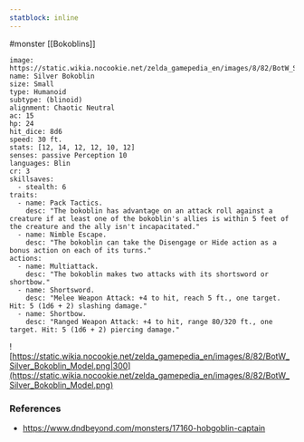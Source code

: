 ```yaml
---
statblock: inline
---
```

 #monster [[Bokoblins]]

```statblock
image: https://static.wikia.nocookie.net/zelda_gamepedia_en/images/8/82/BotW_Silver_Bokoblin_Model.png
name: Silver Bokoblin
size: Small
type: Humanoid
subtype: (blinoid)
alignment: Chaotic Neutral
ac: 15
hp: 24
hit_dice: 8d6
speed: 30 ft.
stats: [12, 14, 12, 12, 10, 12]
senses: passive Perception 10
languages: Blin
cr: 3
skillsaves:
  - stealth: 6
traits:
  - name: Pack Tactics.
    desc: "The bokoblin has advantage on an attack roll against a creature if at least one of the bokoblin's allies is within 5 feet of the creature and the ally isn't incapacitated."
  - name: Nimble Escape.
    desc: "The bokoblin can take the Disengage or Hide action as a bonus action on each of its turns."
actions:
  - name: Multiattack.
    desc: "The bokoblin makes two attacks with its shortsword or shortbow."
  - name: Shortsword.
    desc: "Melee Weapon Attack: +4 to hit, reach 5 ft., one target. Hit: 5 (1d6 + 2) slashing damage."
  - name: Shortbow.
    desc: "Ranged Weapon Attack: +4 to hit, range 80/320 ft., one target. Hit: 5 (1d6 + 2) piercing damage."
```

![https://static.wikia.nocookie.net/zelda_gamepedia_en/images/8/82/BotW_Silver_Bokoblin_Model.png|300](https://static.wikia.nocookie.net/zelda_gamepedia_en/images/8/82/BotW_Silver_Bokoblin_Model.png)

### References

* https://www.dndbeyond.com/monsters/17160-hobgoblin-captain

